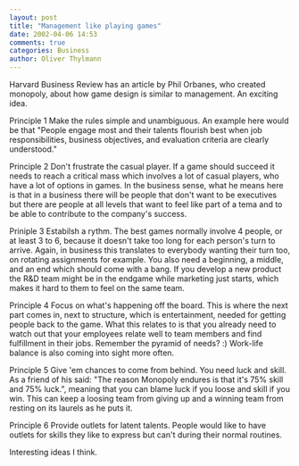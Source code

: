 ```yaml
---
layout: post
title: "Management like playing games"
date: 2002-04-06 14:53
comments: true
categories: Business
author: Oliver Thylmann
---
```



Harvard Business Review has an article by Phil Orbanes, who created monopoly, about how game design is similar to management. An exciting idea. 

Principle 1
Make the rules simple and unambiguous. An example here would be that &quot;People engage most and their talents flourish best when job responsibilities, business objectives, and evaluation criteria are clearly understood.&quot;

Principle 2
Don't frustrate the casual player. If a game should succeed it needs to reach a critical mass which involves a lot of casual players, who have a lot of options in games. In the business sense, what he means here is that in a business there will be people that don't want to be executives but there are people at all levels that want to feel like part of a tema and to be able to contribute to the company's success.

Priniple 3
Estabilsh a rythm. The best games normally involve 4 people, or at least 3 to 6, because it doesn't take too long for each person's turn to arrive. Again, in business this translates to everybody wanting their turn too, on rotating assignments for example. You also need a beginning, a middle, and an end which should come with a bang. If you develop a new product the R&amp;D team might be in the endgame while marketing just starts, which makes it hard to them to feel on the same team.

Principle 4
Focus on what's happening off the board. This is where the next part comes in, next to structure, which is entertainment, needed for getting people back to the game. What this relates to is that you already need to watch out that your employees relate well to team members and find fulfillment in their jobs. Remember the pyramid of needs? :) Work-life balance is also coming into sight more often.

Principle 5
Give 'em chances to come from behind. You need luck and skill. As a friend of his said: &quot;The reason Monopoly endures is that it's 75% skill and 75% luck.&quot;, meaning that you can blame luck if you loose and skill if you win. This can keep a loosing team from giving up and a winning team from resting on its laurels as he puts it.

Principle 6
Provide outlets for latent talents. People would like to have outlets for skills they like to express but can't during their normal routines. 

Interesting ideas I think.


